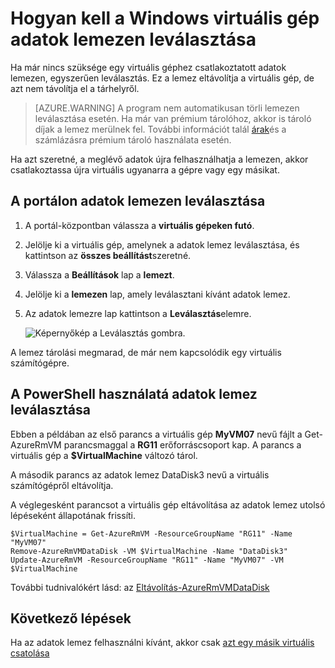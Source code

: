 <properties
    pageTitle="A Windows virtuális származó adatok lemezen leválasztása |} Microsoft Azure"
    description="Megtudhatja, hogy az erőforrás-kezelő telepítési modellt használja Azure virtuális számítógépről adatok lemezen le."
    services="virtual-machines-windows"
    documentationCenter=""
    authors="cynthn"
    manager="timlt"
    editor=""
    tags="azure-service-management"/>

<tags
    ms.service="virtual-machines-windows"
    ms.workload="infrastructure-services"
    ms.tgt_pltfrm="vm-windows"
    ms.devlang="na"
    ms.topic="article"
    ms.date="09/27/2016"
    ms.author="cynthn"/>



# <a name="how-to-detach-a-data-disk-from-a-windows-virtual-machine"></a>Hogyan kell a Windows virtuális gép adatok lemezen leválasztása


Ha már nincs szüksége egy virtuális géphez csatlakoztatott adatok lemezen, egyszerűen leválasztás. Ez a lemez eltávolítja a virtuális gép, de azt nem távolítja el a tárhelyről. 

> [AZURE.WARNING] A program nem automatikusan törli lemezen leválasztása esetén. Ha már van prémium tárolóhoz, akkor is tároló díjak a lemez merülnek fel. További információt talál [árak](../storage/storage-premium-storage.md#pricing-and-billing)és a számlázásra prémium tároló használata esetén. 

Ha azt szeretné, a meglévő adatok újra felhasználhatja a lemezen, akkor csatlakoztassa újra virtuális ugyanarra a gépre vagy egy másikat.  


## <a name="detach-a-data-disk-using-the-portal"></a>A portálon adatok lemezen leválasztása

1. A portál-központban válassza a **virtuális gépeken futó**.

2. Jelölje ki a virtuális gép, amelynek a adatok lemez leválasztása, és kattintson az **összes beállítást**szeretné.

3. Válassza a **Beállítások** lap a **lemezt**.

4. Jelölje ki a **lemezen** lap, amely leválasztani kívánt adatok lemez.

5. Az adatok lemezre lap kattintson a **Leválasztás**elemre.


    ![Képernyőkép a Leválasztás gombra.](./media/virtual-machines-windows-detach-disk/detach-disk.png)

A lemez tárolási megmarad, de már nem kapcsolódik egy virtuális számítógépre.


## <a name="detach-a-data-disk-using-powershell"></a>A PowerShell használatá adatok lemez leválasztása

Ebben a példában az első parancs a virtuális gép **MyVM07** nevű fájlt a Get-AzureRmVM parancsmaggal a **RG11** erőforráscsoport kap. A parancs a virtuális gép a **$VirtualMachine** változó tárol. 

A második parancs az adatok lemez DataDisk3 nevű a virtuális számítógépről eltávolítja. 

A véglegesként parancsot a virtuális gép eltávolítása az adatok lemez utolsó lépéseként állapotának frissíti.

    $VirtualMachine = Get-AzureRmVM -ResourceGroupName "RG11" -Name "MyVM07" 
    Remove-AzureRmVMDataDisk -VM $VirtualMachine -Name "DataDisk3"
    Update-AzureRmVM -ResourceGroupName "RG11" -Name "MyVM07" -VM $VirtualMachine


További tudnivalókért lásd: az [Eltávolítás-AzureRmVMDataDisk](https://msdn.microsoft.com/library/mt603614.aspx)

## <a name="next-steps"></a>Következő lépések

Ha az adatok lemez felhasználni kívánt, akkor csak [azt egy másik virtuális csatolása](virtual-machines-windows-attach-disk-portal.md)
